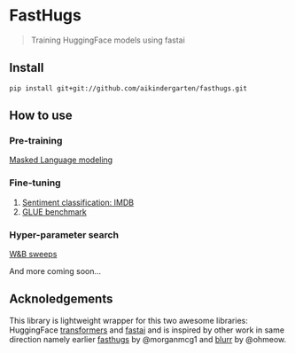 # FastHugs
> Training HuggingFace models using fastai


## Install

`pip install git+git://github.com/aikindergarten/fasthugs.git`

## How to use

### Pre-training

[Masked Language modeling](https://aikindergarten.github.io/fasthugs/examples.mlm-imdb.html)

### Fine-tuning

1. [Sentiment classification: IMDB](https://aikindergarten.github.io/fasthugs/examples.classification-imdb.html)
2. [GLUE benchmark](https://aikindergarten.github.io/fasthugs/examples.glue-benchmark.html)

### Hyper-parameter search

[W&B sweeps](https://aikindergarten.github.io/fasthugs/examples.glue-benchmark-sweeps.html)

And more coming soon...

## Acknoledgements

This library is lightweight wrapper for this two awesome libraries: HuggingFace [transformers](https://github.com/huggingface/transformers/) and [fastai](https://github.com/fastai/fastai/) and is inspired by other work in same direction namely earlier [fasthugs](https://github.com/morganmcg1/fasthugs) by @morganmcg1 and [blurr](https://github.com/ohmeow/blurr) by @ohmeow.
